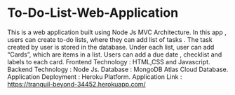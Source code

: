 # To-Do-List-Web-Application
This is a web application built using Node Js MVC Architecture. In this app , users can create to-do lists, where they can add list of tasks . The task created by user is stored in the database. Under each list, user can add “Cards”, which are items in a list. Users can add a due date , checklist and labels to each card. 
Frontend Technology : HTML,CSS and Javascript.
Backend Technology : Node Js.
Database : MongoDB Atlas Cloud Database.
Application Deployment : Heroku Platform.
Application Link : https://tranquil-beyond-34452.herokuapp.com/
